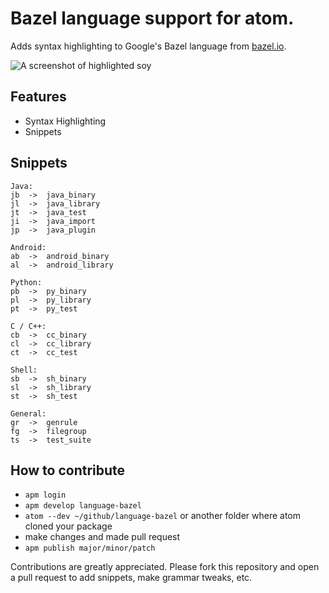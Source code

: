 # Bazel language support for atom.

Adds syntax highlighting to Google's Bazel language from [bazel.io](https://bazel.io).

![A screenshot of highlighted soy](https://raw.githubusercontent.com/ptsurko/language-bazel/master/build-screenshot.png)

## Features
- Syntax Highlighting
- Snippets

## Snippets
```
Java:
jb  ->  java_binary
jl  ->  java_library
jt  ->  java_test
ji  ->  java_import
jp  ->  java_plugin

Android:
ab  ->  android_binary
al  ->  android_library

Python:
pb  ->  py_binary
pl  ->  py_library
pt  ->  py_test

C / C++:
cb  ->  cc_binary
cl  ->  cc_library
ct  ->  cc_test

Shell:
sb  ->  sh_binary
sl  ->  sh_library
st  ->  sh_test

General:
gr  ->  genrule
fg  ->  filegroup
ts  ->  test_suite
```

## How to contribute
- `apm login`
- `apm develop language-bazel`
- `atom --dev ~/github/language-bazel` or another folder where atom cloned your package
- make changes and made pull request
- `apm publish major/minor/patch`

Contributions are greatly appreciated. Please fork this repository and open a
pull request to add snippets, make grammar tweaks, etc.

